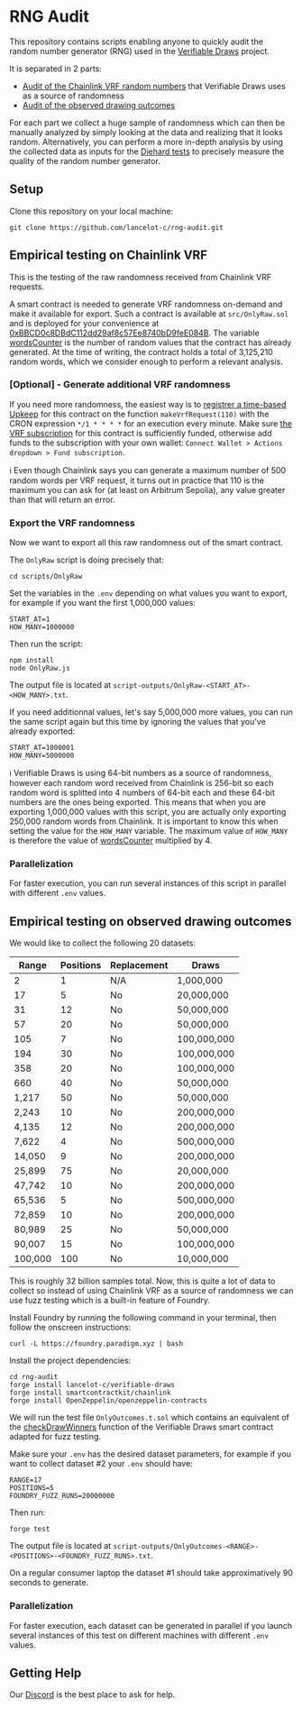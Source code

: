 # RNG Audit

This repository contains scripts enabling anyone to quickly audit the random number generator (RNG) used in the [Verifiable Draws](https://github.com/lancelot-c/verifiable-draws) project.

It is separated in 2 parts:
- [Audit of the Chainlink VRF random numbers](https://github.com/lancelot-c/rng-audit?tab=readme-ov-file#empirical-testing-on-chainlink-vrf) that Verifiable Draws uses as a source of randomness
- [Audit of the observed drawing outcomes](https://github.com/lancelot-c/rng-audit?tab=readme-ov-file#empirical-testing-on-observed-drawing-outcomes)

For each part we collect a huge sample of randomness which can then be manually analyzed by simply looking at the data and realizing that it looks random. Alternatively, you can perform a more in-depth analysis by using the collected data as inputs for the [Diehard tests](https://en.wikipedia.org/wiki/Diehard_tests) to precisely measure the quality of the random number generator.

## Setup

Clone this repository on your local machine:
```shell
git clone https://github.com/lancelot-c/rng-audit.git
```

## Empirical testing on Chainlink VRF

This is the testing of the raw randomness received from Chainlink VRF requests.

A smart contract is needed to generate VRF randomness on-demand and make it available for export.
Such a contract is available at `src/OnlyRaw.sol` and is deployed for your convenience at [0xBBCD0c8DBdC112dd29af8c57Ee8740bD9feE084B](https://sepolia.arbiscan.io/address/0xBBCD0c8DBdC112dd29af8c57Ee8740bD9feE084B#code). The variable [wordsCounter](https://sepolia.arbiscan.io/address/0xbbcd0c8dbdc112dd29af8c57ee8740bd9fee084b#readContract#F4) is the number of random values that the contract has already generated. At the time of writing, the contract holds a total of 3,125,210 random words, which we consider enough to perform a relevant analysis.

### [Optional] - Generate additional VRF randomness

If you need more randomness, the easiest way is to [registrer a time-based Upkeep](https://automation.chain.link/arbitrum-sepolia) for this contract on the function `makeVrfRequest(110)` with the CRON expression `*/1 * * * *` for an execution every minute. Make sure [the VRF subscription](https://vrf.chain.link/arbitrum-sepolia/88) for this contract is sufficiently funded, otherwise add funds to the subscription with your own wallet: `Connect Wallet > Actions dropdown > Fund subscription`.

ℹ️ Even though Chainlink says you can generate a maximum number of 500 random words per VRF request, it turns out in practice that 110 is the maximum you can ask for (at least on Arbitrum Sepolia), any value greater than that will return an error.

### Export the VRF randomness

Now we want to export all this raw randomness out of the smart contract.

The `OnlyRaw` script is doing precisely that:
```shell
cd scripts/OnlyRaw
```

Set the variables in the `.env` depending on what values you want to export, for example if you want the first 1,000,000 values:
```shell
START_AT=1
HOW_MANY=1000000
```

Then run the script:
```shell
npm install
node OnlyRaw.js
```

The output file is located at `script-outputs/OnlyRaw-<START_AT>-<HOW_MANY>.txt`.

If you need additionnal values, let's say 5,000,000 more values, you can run the same script again but this time by ignoring the values that you've already exported:
```shell
START_AT=1000001
HOW_MANY=5000000
```

ℹ️ Verifiable Draws is using 64-bit numbers as a source of randomness, however each random word received from Chainlink is 256-bit so each random word is splitted into 4 numbers of 64-bit each and these 64-bit numbers are the ones being exported. This means that when you are exporting 1,000,000 values with this script, you are actually only exporting 250,000 random words from Chainlink. It is important to know this when setting the value for the `HOW_MANY` variable. The maximum value of `HOW_MANY` is therefore the value of [wordsCounter](https://sepolia.arbiscan.io/address/0xbbcd0c8dbdc112dd29af8c57ee8740bd9fee084b#readContract#F4) multiplied by 4.

### Parallelization

For faster execution, you can run several instances of this script in parallel with different `.env` values.



## Empirical testing on observed drawing outcomes

We would like to collect the following 20 datasets:

| **Range** | **Positions** | **Replacement** | **Draws**      |
|-----------|---------------|-----------------|----------------|
| 2         | 1             | N/A             |      1,000,000 |
| 17        | 5             | No              |    20,000,000  |
| 31        | 12            | No              |    50,000,000  |
| 57        | 20            | No              |    50,000,000  |
| 105       | 7             | No              |   100,000,000  |
| 194       | 30            | No              |   100,000,000  |
| 358       | 20            | No              |   100,000,000  |
| 660       | 40            | No              |    50,000,000  |
| 1,217     | 50            | No              |    50,000,000  |
| 2,243     | 10            | No              |   200,000,000  |
| 4,135     | 12            | No              |   200,000,000  |
| 7,622     | 4             | No              |   500,000,000  |
| 14,050    | 9             | No              |   200,000,000  |
| 25,899    | 75            | No              |    20,000,000  |
| 47,742    | 10            | No              |   200,000,000  |
| 65,536    | 5             | No              |   500,000,000  |
| 72,859    | 10            | No              |   200,000,000  |
| 80,989    | 25            | No              |    50,000,000  |
| 90,007    | 15            | No              |   100,000,000  |
| 100,000   | 100           | No              |    10,000,000  |

This is roughly 32 billion samples total. Now, this is quite a lot of data to collect so instead of using Chainlink VRF as a source of randomness we can use fuzz testing which is a built-in feature of Foundry.

Install Foundry by running the following command in your terminal, then follow the onscreen instructions:
```shell
curl -L https://foundry.paradigm.xyz | bash
```

Install the project dependencies:
```shell
cd rng-audit
forge install lancelot-c/verifiable-draws
forge install smartcontractkit/chainlink
forge install OpenZeppelin/openzeppelin-contracts
```
We will run the test file `OnlyOutcomes.t.sol` which contains an equivalent of the [checkDrawWinners](https://sepolia.arbiscan.io/address/0xea8f563fe11c87cd90186433ff6ebe1f7ccf3d1e#code#F9#L379) function of the Verifiable Draws smart contract adapted for fuzz testing.

Make sure your `.env` has the desired dataset parameters, for example if you want to collect dataset #2 your `.env` should have:
```
RANGE=17
POSITIONS=5
FOUNDRY_FUZZ_RUNS=20000000
```

Then run:
```shell
forge test
```
The output file is located at `script-outputs/OnlyOutcomes-<RANGE>-<POSITIONS>-<FOUNDRY_FUZZ_RUNS>.txt`.

On a regular consumer laptop the dataset #1 should take approximatively 90 seconds to generate.

### Parallelization

For faster execution, each dataset can be generated in parallel if you launch several instances of this test on different machines with different `.env` values.


## Getting Help

Our [Discord](https://discord.gg/UTcNWAZ9) is the best place to ask for help.
